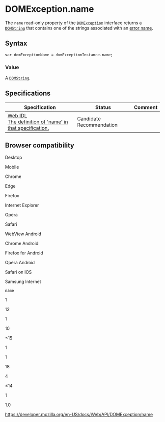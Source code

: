 # DOMException.name

The `name` read-only property of the [`DOMException`](../domexception) interface returns a [`DOMString`](../domstring) that contains one of the strings associated with an [error name](../domexception#error_names).

## Syntax

    var domExceptionName = domExceptionInstance.name;

### Value

A [`DOMString`](../domstring).

## Specifications

<table><thead><tr class="header"><th>Specification</th><th>Status</th><th>Comment</th></tr></thead><tbody><tr class="odd"><td><a href="https://heycam.github.io/webidl/#dom-domexception-name">Web IDL<br />
<span class="small">The definition of 'name' in that specification.</span></a></td><td><span class="spec-cr">Candidate Recommendation</span></td><td></td></tr></tbody></table>

## Browser compatibility

Desktop

Mobile

Chrome

Edge

Firefox

Internet Explorer

Opera

Safari

WebView Android

Chrome Android

Firefox for Android

Opera Android

Safari on IOS

Samsung Internet

`name`

1

12

1

10

≤15

1

1

18

4

≤14

1

1.0

<a href="https://developer.mozilla.org/en-US/docs/Web/API/DOMException/name" class="_attribution-link">https://developer.mozilla.org/en-US/docs/Web/API/DOMException/name</a>
